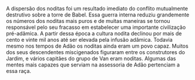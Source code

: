 ﻿A dispersão dos noditas foi um resultado imediato do conflito mutualmente destrutivo sobre a torre de Babel. Essa guerra interna reduziu grandemente os números dos noditas mais puros e de muitas maneiras se tornou responsável pelo seu fracasso em estabelecer uma importante civilização pré-adâmica. A partir dessa época a cultura nodita declinou por mais de cento e vinte mil anos até ser elevada pela infusão adâmica. Todavia mesmo nos tempos de Adão os noditas ainda eram um povo capaz. Muitos dos seus descendentes miscigenados figuraram entre os construtores do Jardim, e vários capitães do grupo de Van eram noditas. Algumas das mentes mais capazes que serviam na assessoria de Adão pertenciam a essa raça.